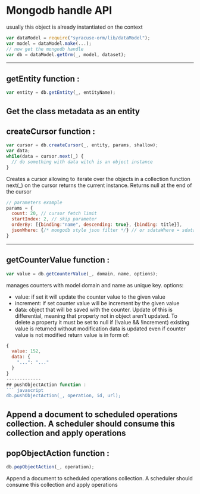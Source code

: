# Mongodb handle API  
usually this object is already instantiated on the context
```javascript
var dataModel = require("syracuse-orm/lib/dataModel");
var model = dataModel.make(...);
// now get the mongodb handle
var db = dataModel.getOrm(_, model, dataset);  
```

-------------
## getEntity function :
``` javascript
var entity = db.getEntity(_, entityName);
```
Get the class metadata as an entity
-------------
## createCursor function :
``` javascript
var cursor = db.createCursor(_, entity, params, shallow);
var data;
while(data = cursor.next(_) {
  // do something with data witch is an object instance
}
```
Creates a cursor allowing to iterate over the objects in a collection
function next(_) on the cursor returns the current instance. Returns null at the end of the cursor
```javascript
// parameters example
params = {
  count: 20, // cursor fetch limit
  startIndex: 2, // skip parameter
  orderBy: [{binding:"name", descending: true}, {binding: title}],
  jsonWhere: {/* mongodb style json filter */} // or sdataWhere = sdataClause or where = parsed_expression_object
}
```
-------------
## getCounterValue function :
``` javascript
var value = db.getCounterValue(_, domain, name, options);
```
manages counters with model domain and name as unique key.
options:
* value: if set it will update the counter value to the given value
* increment: if set counter value will be increment by the given value
* data: object that will be saved with the counter. Update of this is differential, meaning that property not in object
    aren't updated. To delete a property it must be set to null
if (!value && !increment) existing value is returned without modification
data is updated even if counter value is not modified
return value is in form of:
``` javascript
{
  value: 152,
  data: {
    "...": "..."
  }
}
-------------
## pushObjectAction function :
``` javascript
db.pushObjectAction(_, operation, id, url);
```
Append a document to scheduled operations collection. A scheduler should consume this collection and apply operations
-------------
## popObjectAction function :
``` javascript
db.popObjectAction(_, operation);
```
Append a document to scheduled operations collection. A scheduler should consume this collection and apply operations
